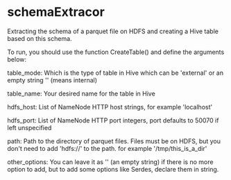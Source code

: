 # schemaExtracor
Extracting the schema of a parquet file on HDFS and creating a Hive table based on this schema.

To run, you should use the function CreateTable() and define the arguments below:

table_mode: Which is the type of table in Hive which can be 'external' or an empty string '' (means internal) 

table_name: Your desired name for the table in Hive

hdfs_host: List of NameNode HTTP host strings, for example 'localhost'

hdfs_port: List of NameNode HTTP port integers, port defaults to 50070 if left unspecified

path: Path to the directory of parquet files. Files must be on HDFS, but you don't need to add 'hdfs://' to the path. for example '/tmp/this_is_a_dir'

other_options: You can leave it as '' (an empty string) if there is no more option to add, but to add some options like Serdes, declare them in string.
